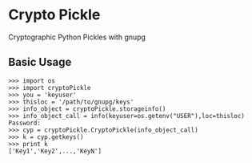 # Crypto Pickle
Cryptographic Python Pickles with gnupg 

## Basic Usage
    >>> import os
    >>> import cryptoPickle
    >>> you = 'keyuser'
    >>> thisloc = '/path/to/gnupg/keys'
    >>> info_object = cryptoPickle.storageinfo()
    >>> info_object_call = info(keyuser=os.getenv("USER"),loc=thisloc)
    Password:
    >>> cyp = cryptoPickle.CryptoPickle(info_object_call)
    >>> k = cyp.getkeys()
    >>> print k
    ['Key1','Key2',...,'KeyN']